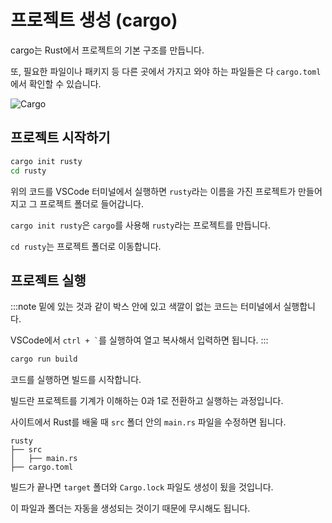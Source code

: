# 프로젝트 생성 (cargo)

cargo는 Rust에서 프로젝트의 기본 구조를 만듭니다.

또, 필요한 파일이나 패키지 등 다른 곳에서 가지고 와야 하는 파일들은 다 `cargo.toml`에서 확인할 수 있습니다.

![Cargo](https://doc.rust-lang.org/cargo/images/Cargo-Logo-Small.png)

## 프로젝트 시작하기

```sh
cargo init rusty
cd rusty
```

위의 코드를 VSCode 터미널에서 실행하면 `rusty`라는 이름을 가진 프로젝트가 만들어지고 그 프로젝트 폴더로 들어갑니다.

`cargo init rusty`은 `cargo`를 사용해 `rusty`라는 프로젝트를 만듭니다.

`cd rusty`는 프로젝트 폴더로 이동합니다.

## 프로젝트 실행

:::note
밑에 있는 것과 같이 박스 안에 있고 색깔이 없는 코드는 터미널에서 실행합니다.

VSCode에서 `` ctrl + ` ``를 실행하여 열고 복사해서 입력하면 됩니다.
:::

```sh
cargo run build
```

코드를 실행하면 빌드를 시작합니다.

빌드란 프로젝트를 기계가 이해하는 0과 1로 전환하고 실행하는 과정입니다.

사이트에서 Rust를 배울 때 `src` 폴더 안의 `main.rs` 파일을 수정하면 됩니다.

```
rusty
├── src
│   ├── main.rs
├── cargo.toml
```

빌드가 끝나면 `target` 폴더와 `Cargo.lock` 파일도 생성이 됬을 것입니다.

이 파일과 폴더는 자동을 생성되는 것이기 때문에 무시해도 됩니다.
